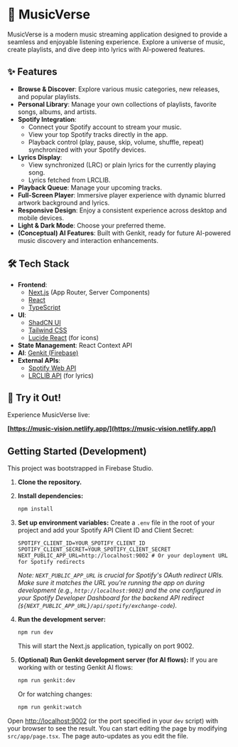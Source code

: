 
# 🎵 MusicVerse

MusicVerse is a modern music streaming application designed to provide a seamless and enjoyable listening experience. Explore a universe of music, create playlists, and dive deep into lyrics with AI-powered features.

## ✨ Features

*   **Browse & Discover**: Explore various music categories, new releases, and popular playlists.
*   **Personal Library**: Manage your own collections of playlists, favorite songs, albums, and artists.
*   **Spotify Integration**:
    *   Connect your Spotify account to stream your music.
    *   View your top Spotify tracks directly in the app.
    *   Playback control (play, pause, skip, volume, shuffle, repeat) synchronized with your Spotify devices.
*   **Lyrics Display**:
    *   View synchronized (LRC) or plain lyrics for the currently playing song.
    *   Lyrics fetched from LRCLIB.
*   **Playback Queue**: Manage your upcoming tracks.
*   **Full-Screen Player**: Immersive player experience with dynamic blurred artwork background and lyrics.
*   **Responsive Design**: Enjoy a consistent experience across desktop and mobile devices.
*   **Light & Dark Mode**: Choose your preferred theme.
*   **(Conceptual) AI Features**: Built with Genkit, ready for future AI-powered music discovery and interaction enhancements.

## 🛠️ Tech Stack

*   **Frontend**:
    *   [Next.js](https://nextjs.org/) (App Router, Server Components)
    *   [React](https://reactjs.org/)
    *   [TypeScript](https://www.typescriptlang.org/)
*   **UI**:
    *   [ShadCN UI](https://ui.shadcn.com/)
    *   [Tailwind CSS](https://tailwindcss.com/)
    *   [Lucide React](https://lucide.dev/) (for icons)
*   **State Management**: React Context API
*   **AI**: [Genkit (Firebase)](https://firebase.google.com/docs/genkit)
*   **External APIs**:
    *   [Spotify Web API](https://developer.spotify.com/documentation/web-api)
    *   [LRCLIB API](https://lrclib.net/docs) (for lyrics)

## 🚀 Try it Out!

Experience MusicVerse live:

**[https://music-vision.netlify.app/](https://music-vision.netlify.app/)**

## Getting Started (Development)

This project was bootstrapped in Firebase Studio.

1.  **Clone the repository.**
2.  **Install dependencies:**
    ```bash
    npm install
    ```
3.  **Set up environment variables:**
    Create a `.env` file in the root of your project and add your Spotify API Client ID and Client Secret:
    ```env
    SPOTIFY_CLIENT_ID=YOUR_SPOTIFY_CLIENT_ID
    SPOTIFY_CLIENT_SECRET=YOUR_SPOTIFY_CLIENT_SECRET
    NEXT_PUBLIC_APP_URL=http://localhost:9002 # Or your deployment URL for Spotify redirects
    ```
    *Note: `NEXT_PUBLIC_APP_URL` is crucial for Spotify's OAuth redirect URIs. Make sure it matches the URL you're running the app on during development (e.g., `http://localhost:9002`) and the one configured in your Spotify Developer Dashboard for the backend API redirect (`${NEXT_PUBLIC_APP_URL}/api/spotify/exchange-code`).*

4.  **Run the development server:**
    ```bash
    npm run dev
    ```
    This will start the Next.js application, typically on port 9002.

5.  **(Optional) Run Genkit development server (for AI flows):**
    If you are working with or testing Genkit AI flows:
    ```bash
    npm run genkit:dev
    ```
    Or for watching changes:
    ```bash
    npm run genkit:watch
    ```

Open [http://localhost:9002](http://localhost:9002) (or the port specified in your `dev` script) with your browser to see the result.
You can start editing the page by modifying `src/app/page.tsx`. The page auto-updates as you edit the file.
